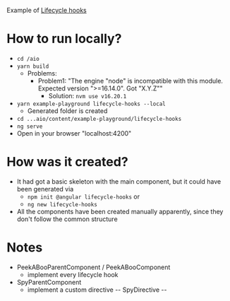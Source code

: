 Example of [Lifecycle hooks](https://angular.io/guide/lifecycle-hooks#lifecycle-example-set)

# How to run locally?
* `cd /aio`
* `yarn build`
  * Problems:
    * Problem1: "The engine "node" is incompatible with this module. Expected version ">=16.14.0". Got "X.Y.Z""
      * Solution: `nvm use v16.20.1`
* `yarn example-playground lifecycle-hooks --local`
  * Generated folder is created
* `cd ...aio/content/example-playground/lifecycle-hooks`
* `ng serve`
* Open in your browser "localhost:4200"

# How was it created?
* It had got a basic skeleton with the main component, but it could have been generated via 
  * `npm init @angular lifecycle-hooks` or
  * `ng new lifecycle-hooks`
* All the components have been created manually apparently, since they don't follow the common structure

# Notes
* PeekABooParentComponent / PeekABooComponent
  * implement every lifecycle hook
* SpyParentComponent
  * implement a custom directive -- SpyDirective --